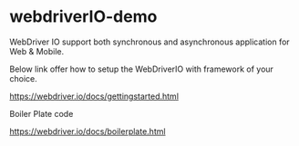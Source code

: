 # webdriverIO-demo

WebDriver IO support both synchronous and asynchronous application for Web & Mobile.

Below link offer how to setup the WebDriverIO with framework of your choice.

https://webdriver.io/docs/gettingstarted.html

Boiler Plate code 

https://webdriver.io/docs/boilerplate.html
